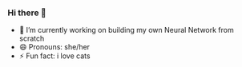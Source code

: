 ### Hi there 👋

<!--
**shuklacshruti/shuklacshruti** is a ✨ _special_ ✨ repository because its `README.md` (this file) appears on your GitHub profile.
-->


- 🔭 I’m currently working on building my own Neural Network from scratch 
- 😄 Pronouns: she/her
- ⚡ Fun fact: i love cats 
  
